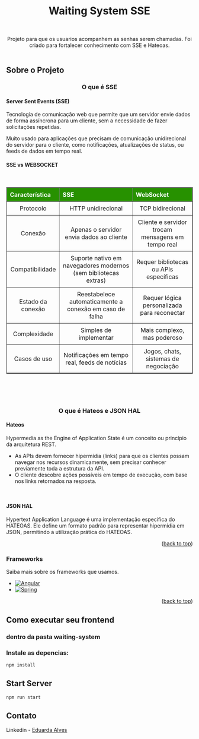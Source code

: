 <h1 align="center"> Waiting System SSE </h1>
<a id="readme-top"></a>

<!-- PROJECT LOGO -->
<br />
<div align="center">
  <p align="center">
    Projeto para que os usuarios acompanhem as senhas serem chamadas. Foi criado para fortalecer conhecimento com SSE e Hateoas.  
    <br />
    <br />
  </p>
</div>



## Sobre o Projeto
<h3 align="center">O que é SSE</h3>
<h4>Server Sent Events (SSE)</h4>
   
   <p> Tecnologia de comunicação web que permite que um servidor envie dados de forma assíncrona para um cliente, sem a necessidade de fazer solicitações repetidas.</p>
   <p>  Muito usado para aplicações que precisam de comunicação unidirecional do servidor para o cliente, como notificações, atualizações de status, ou feeds de dados em tempo real.</p>
<h4>SSE vs WEBSOCKET</h4>
<br>
<table border="1" style="border-collapse: collapse; width: 100%; text-align: left;">
  <thead>
    <tr>
      <th style="padding: 8px; background-color:rgb(39, 145, 0); color: white;">Característica</th>
      <th style="padding: 8px; background-color: rgb(39, 145, 0);color: white;">SSE</th>
      <th style="padding: 8px; background-color: rgb(39, 145, 0);color: white;">WebSocket</th>
    </tr>
  </thead>
  <tbody>
    <tr>
      <td style="padding: 8px; text-align: center;" >Protocolo</td>
      <td style="padding: 8px; text-align: center;">HTTP unidirecional</td>
      <td style="padding: 8px; text-align: center;">TCP bidirecional</td>
    </tr>
    <tr>
      <td style="padding: 8px; text-align: center;">Conexão</td>
      <td style="padding: 8px; text-align: center;">Apenas o servidor envia dados ao cliente</td>
      <td style="padding: 8px; text-align: center;">Cliente e servidor trocam mensagens em tempo real</td>
    </tr>
    <tr>
      <td style="padding: 8px; text-align: center;">Compatibilidade</td>
      <td style="padding: 8px; text-align: center;">Suporte nativo em navegadores modernos (sem bibliotecas extras)</td>
      <td style="padding: 8px; text-align: center;">Requer bibliotecas ou APIs específicas</td>
    </tr>
    <tr>
      <td style="padding: 8px; text-align: center;">Estado da conexão</td>
      <td style="padding: 8px; text-align: center;">Reestabelece automaticamente a conexão em caso de falha</td>
      <td style="padding: 8px; text-align: center;">Requer lógica personalizada para reconectar</td>
    </tr>
    <tr>
      <td style="padding: 8px; text-align: center;">Complexidade</td>
      <td style="padding: 8px; text-align: center;">Simples de implementar</td>
      <td style="padding: 8px; text-align: center;">Mais complexo, mas poderoso</td>
    </tr>
    <tr>
      <td style="padding: 8px; text-align: center;">Casos de uso</td>
      <td style="padding: 8px; text-align: center;">Notificações em tempo real, feeds de notícias</td>
      <td style="padding: 8px; text-align: center;">Jogos, chats, sistemas de negociação</td>
    </tr>
  </tbody>
</table>


<br><br><br>
<h3 align="center">O que é Hateos e JSON HAL</h3>
  <h4> Hateos </h4>
  
  <p>  Hypermedia as the Engine of Application State é um conceito ou princípio da arquitetura REST.</p> 


 *  As APIs devem fornecer hipermídia (links) para que os clientes possam navegar nos recursos dinamicamente, sem precisar conhecer previamente toda a estrutura da API.
 * O cliente descobre ações possíveis em tempo de execução, com base nos links retornados na resposta.


<br />
<h4> JSON HAL </h4>
<p> Hypertext Application Language é uma implementação específica do HATEOAS. Ele define um formato padrão para representar hipermídia em JSON, permitindo a utilização prática do HATEOAS.</p>
<p align="right">(<a href="#readme-top">back to top</a>)</p>

### Frameworks

Saiba mais sobre os frameworks que usamos.

* [![Angular][Angular.io]][Angular-url]
* [![Spring][Java]][Java-url]

<p align="right">(<a href="#readme-top">back to top</a>)</p>




## Como executar seu frontend

### dentro da pasta waiting-system

### Instale as depencias:

  ```sh
  npm install 
  ```

## Start Server 

   ```sh
   npm run start
   ```

## Contato

Linkedin - [Eduarda Alves](https://www.linkedin.com/in/eduarda-alves-0b84ba178/) 





<!-- MARKDOWN LINKS & IMAGES -->
[Java]: https://img.shields.io/badge/Spring-6DB33F?style=for-the-badge&logo=spring&logoColor=white
[Java-url]: https://www.java.com/pt-BR/
[Angular.io]: https://img.shields.io/badge/Angular-DD0031?style=for-the-badge&logo=angular&logoColor=white
[Angular-url]: https://angular.io/

